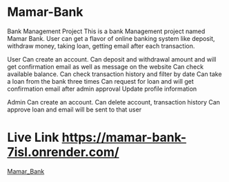 # Mamar-Bank

Bank Management Project
This is a bank Management project named Mamar Bank. User can get a flavor of online banking system like deposit, withdraw money, taking loan, getting email after each transaction.

User
Can create an account.
Can deposit and withdrawal amount and will get confirmation email as well as message on the website
Can check available balance.
Can check transaction history and filter by date
Can take a loan from the bank three times
Can request for loan and will get confirmation email after admin approval
Update profile information

Admin
Can create an account.
Can delete account, transaction history
Can approve loan and email will be sent to that user

Live Link
https://mamar-bank-7isl.onrender.com/
=======
[Mamar_Bank](https://mamar-bank-7isl.onrender.com/)


